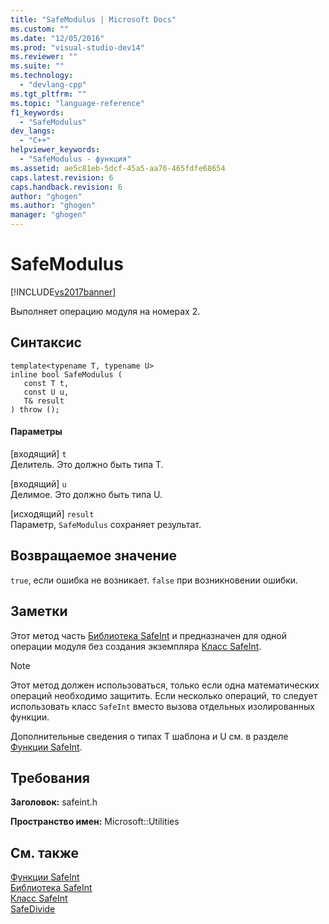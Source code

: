 ```yaml
---
title: "SafeModulus | Microsoft Docs"
ms.custom: ""
ms.date: "12/05/2016"
ms.prod: "visual-studio-dev14"
ms.reviewer: ""
ms.suite: ""
ms.technology: 
  - "devlang-cpp"
ms.tgt_pltfrm: ""
ms.topic: "language-reference"
f1_keywords: 
  - "SafeModulus"
dev_langs: 
  - "C++"
helpviewer_keywords: 
  - "SafeModulus - функция"
ms.assetid: ae5c81eb-5dcf-45a5-aa76-465fdfe68654
caps.latest.revision: 6
caps.handback.revision: 6
author: "ghogen"
ms.author: "ghogen"
manager: "ghogen"
---
```

# SafeModulus
[!INCLUDE[vs2017banner](../assembler/inline/includes/vs2017banner.md)]

Выполняет операцию модуля на номерах 2.  
  
## Синтаксис  
  
```  
template<typename T, typename U>  
inline bool SafeModulus (  
   const T t,  
   const U u,  
   T& result  
) throw ();  
```  
  
#### Параметры  
 \[входящий\] `t`  
 Делитель.  Это должно быть типа T.  
  
 \[входящий\] `u`  
 Делимое.  Это должно быть типа U.  
  
 \[исходящий\] `result`  
 Параметр, `SafeModulus` сохраняет результат.  
  
## Возвращаемое значение  
 `true`, если ошибка не возникает. `false` при возникновении ошибки.  
  
## Заметки  
 Этот метод часть [Библиотека SafeInt](../windows/safeint-library.md) и предназначен для одной операции модуля без создания экземпляра [Класс SafeInt](../windows/safeint-class.md).  
  
> [!NOTE]
>  Этот метод должен использоваться, только если одна математических операций необходимо защитить.  Если несколько операций, то следует использовать класс `SafeInt` вместо вызова отдельных изолированных функции.  
  
 Дополнительные сведения о типах T шаблона и U см. в разделе [Функции SafeInt](../windows/safeint-functions.md).  
  
## Требования  
 **Заголовок:** safeint.h  
  
 **Пространство имен:** Microsoft::Utilities  
  
## См. также  
 [Функции SafeInt](../windows/safeint-functions.md)   
 [Библиотека SafeInt](../windows/safeint-library.md)   
 [Класс SafeInt](../windows/safeint-class.md)   
 [SafeDivide](../windows/safedivide.md)